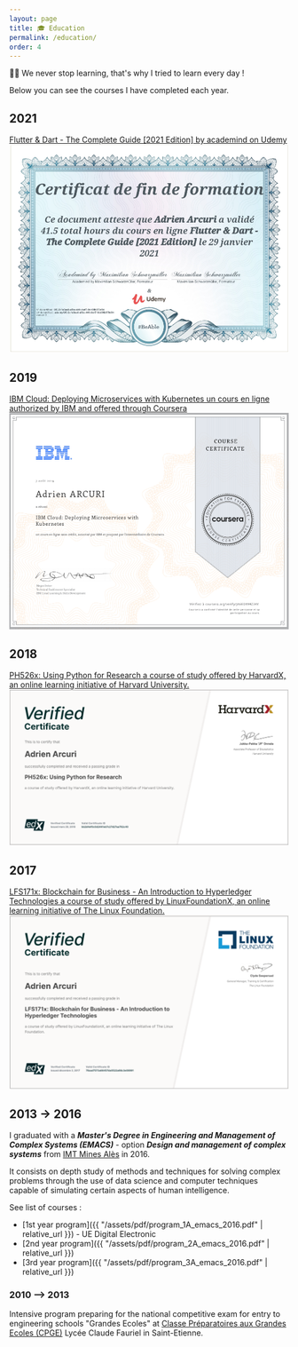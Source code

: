 ```yaml
---
layout: page
title: 🎓 Education
permalink: /education/
order: 4
---
```


👨‍🎓 We never stop learning, that's why I tried to learn every day !

Below you can see the courses I have completed each year.

<h2>2021</h2>


<a href="https://www.udemy.com/certificate/UC-2c1e8aa0-a5ba-44fc-bef7-9dc98b078d94/" target="_blank" rel="noreferrer">Flutter & Dart - The Complete Guide [2021 Edition] by academind on Udemy
</a>
<img src="/assets/img/certificate-flutter-dart.png" class='u-max-full-width'>

<h2>2019</h2>

<a href="https://www.coursera.org/account/accomplishments/certificate/JA6EDX9RZ3KV" target="_blank" rel="noreferrer">IBM Cloud: Deploying Microservices with
Kubernetes un cours en ligne authorized by IBM and offered through Coursera
</a>
<img src="/assets/img/certificate-ibm-cloud-deploying-microservices-with-kubernetes.png" class='u-max-full-width'>

<h2>2018</h2>

<a href="https://courses.edx.org/certificates/bb2d4ef0c0d2441eb7c27d27aa762c40" target="_blank" rel="noreferrer">PH526x: Using Python for Research
a course of study offered by HarvardX, an online learning initiative of Harvard University.
</a>
<img src="/assets/img/certificate-using-python-for-research.png" class='u-max-full-width'>

<h2>2017</h2>

<a href="https://courses.edx.org/certificates/78aad7573a68457da0522a68c3e08991" target="_blank" rel="noreferrer">LFS171x: Blockchain for Business - An Introduction to Hyperledger Technologies
a course of study offered by LinuxFoundationX, an online learning initiative of The Linux Foundation.
</a>
<img src="/assets/img/certificate-blockchain-for-business.png" class='u-max-full-width'>

<h2>2013 -> 2016</h2>


I graduated with a ***Master's Degree in Engineering and Management of Complex Systems (EMACS)*** - option ***Design and management of complex systems*** from [IMT Mines Alès](https://www.mines-ales.fr/) in 2016.

It consists on depth study of methods and techniques for solving complex problems through the use of data science and computer techniques capable of simulating certain aspects of human intelligence.

See list of courses :
- [1st year program]({{ "/assets/pdf/program_1A_emacs_2016.pdf" | relative_url }}) - UE Digital Electronic
- [2nd year program]({{ "/assets/pdf/program_2A_emacs_2016.pdf" | relative_url }})
- [3rd year program]({{ "/assets/pdf/program_3A_emacs_2016.pdf" | relative_url }})

### 2010 --> 2013

Intensive program preparing for the national competitive exam for entry to engineering schools "Grandes Ecoles" at [Classe Préparatoires aux Grandes Ecoles (CPGE)](https://en.wikipedia.org/wiki/Classe_pr%C3%A9paratoire_aux_grandes_%C3%A9coles) Lycée Claude Fauriel in Saint-Etienne.
